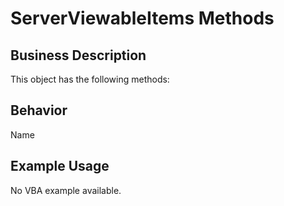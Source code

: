 # ServerViewableItems Methods

## Business Description
This object has the following methods:

## Behavior
Name

## Example Usage
No VBA example available.